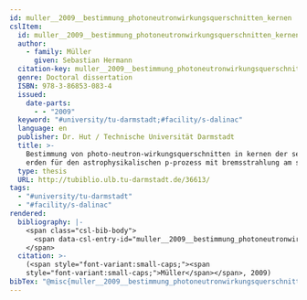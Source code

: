 ```yaml
---
id: muller__2009__bestimmung_photoneutronwirkungsquerschnitten_kernen
cslItem:
  id: muller__2009__bestimmung_photoneutronwirkungsquerschnitten_kernen
  author:
    - family: Müller
      given: Sebastian Hermann
  citation-key: muller__2009__bestimmung_photoneutronwirkungsquerschnitten_kernen
  genre: Doctoral dissertation
  ISBN: 978-3-86853-083-4
  issued:
    date-parts:
      - - "2009"
  keyword: "#university/tu-darmstadt;#facility/s-dalinac"
  language: en
  publisher: Dr. Hut / Technische Universität Darmstadt
  title: >-
    Bestimmung von photo-neutron-wirkungsquerschnitten in kernen der seltenen
    erden für den astrophysikalischen p-prozess mit bremsstrahlung am s-DALINAC
  type: thesis
  URL: http://tubiblio.ulb.tu-darmstadt.de/36613/
tags:
  - "#university/tu-darmstadt"
  - "#facility/s-dalinac"
rendered:
  bibliography: |-
    <span class="csl-bib-body">
      <span data-csl-entry-id="muller__2009__bestimmung_photoneutronwirkungsquerschnitten_kernen" class="csl-entry"><span class='author-bib'>Müller</span>. <span class='date-bib'>(2009)</span>. <span class='title'><i><b><span style="font-style:normal;">Bestimmung von photo-neutron-wirkungsquerschnitten in kernen der seltenen erden für den astrophysikalischen p-prozess mit bremsstrahlung am s-DALINAC</span></b></i></span> [Doctoral dissertation, Dr. Hut / Technische Universität Darmstadt]. <span class='URL'><a href='http://tubiblio.ulb.tu-darmstadt.de/36613/'>LINK</a></span></span>
    </span>
  citation: >-
    (<span style="font-variant:small-caps;"><span
    style="font-variant:small-caps;">Müller</span></span>, 2009)
bibTex: "@misc{muller__2009__bestimmung_photoneutronwirkungsquerschnitten_kernen,\n\tauthor = {M{\\\" u}ller, Sebastian Hermann},\n\tisbn = {978-3-86853-083-4},\n\tyear = {2009},\n\tschool = {Dr. Hut / Technische Universit{\\\" a}t Darmstadt},\n\ttitle = {Bestimmung von photo-neutron-wirkungsquerschnitten in kernen der seltenen erden f{\\\" u}r den astrophysikalischen p-prozess mit bremsstrahlung am s-{DALINAC}},\n\ttype = {Doctoral dissertation},\n\turl = {http://tubiblio.ulb.tu-darmstadt.de/36613/},\n}\n\n"
---
```

